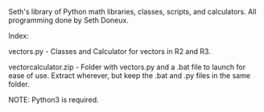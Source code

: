 Seth's library of Python math libraries, classes, scripts, and calculators. All programming done by Seth Doneux.

Index:

vectors.py - Classes and Calculator for vectors in R2 and R3.

vectorcalculator.zip - Folder with vectors.py and a .bat file to launch for ease of use. Extract wherever, but keep the .bat and .py files in the same folder.

NOTE: Python3 is required.

